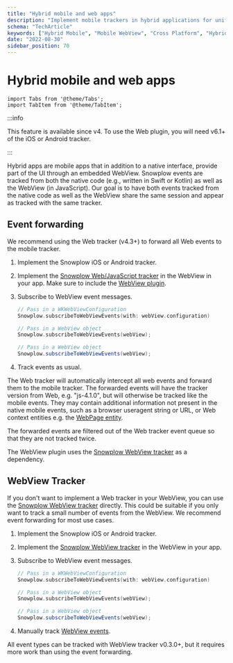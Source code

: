 ```yaml
---
title: "Hybrid mobile and web apps"
description: "Implement mobile trackers in hybrid applications for unified behavioral analytics across platforms."
schema: "TechArticle"
keywords: ["Hybrid Mobile", "Mobile WebView", "Cross Platform", "Hybrid Analytics", "WebView Integration", "Mobile Hybrid"]
date: "2022-08-30"
sidebar_position: 70
---
```


# Hybrid mobile and web apps

```mdx-code-block
import Tabs from '@theme/Tabs';
import TabItem from '@theme/TabItem';
```

:::info

This feature is available since v4. To use the Web plugin, you will need v6.1+ of the iOS or Android tracker.

:::

Hybrid apps are mobile apps that in addition to a native interface, provide part of the UI through an embedded WebView. Snowplow events are tracked from both the native code (e.g., written in Swift or Kotlin) as well as the WebView (in JavaScript). Our goal is to have both events tracked from the native code as well as the WebView share the same session and appear as tracked with the same tracker.

## Event forwarding

We recommend using the Web tracker (v4.3+) to forward all Web events to the mobile tracker.

1. Implement the Snowplow iOS or Android tracker.
2. Implement the [Snowplow Web/JavaScript tracker](/docs/sources/trackers/web-trackers/index.md) in the WebView in your app. Make sure to include the [WebView plugin](/docs/sources/trackers/web-trackers/tracking-events/webview/index.md).
3. Subscribe to WebView event messages.

    <Tabs groupId="platform" queryString>
    <TabItem value="ios" label="iOS" default>

    ```swift
    // Pass in a WKWebViewConfiguration
    Snowplow.subscribeToWebViewEvents(with: webView.configuration)
    ```

    </TabItem>
    <TabItem value="android" label="Android (Kotlin)">

    ```kotlin
    // Pass in a WebView object
    Snowplow.subscribeToWebViewEvents(webView);
    ```

    </TabItem>
    <TabItem value="android-java" label="Android (Java)">

    ```java
    // Pass in a WebView object
    Snowplow.subscribeToWebViewEvents(webView);
    ```

    </TabItem>
    </Tabs>

4. Track events as usual.

The Web tracker will automatically intercept all web events and forward them to the mobile tracker. The forwarded events will have the tracker version from Web, e.g. "js-4.1.0", but will otherwise be tracked like the mobile events. They may contain additional information not present in the native mobile events, such as a browser useragent string or URL, or Web context entities e.g. the [WebPage entity](/docs/sources/trackers/web-trackers/tracking-events/page-views/index.md#webpage-page-view-id-context-entity).

The forwarded events are filtered out of the Web tracker event queue so that they are not tracked twice.

The WebView plugin uses the [Snowplow WebView tracker](/docs/sources/trackers/webview-tracker/index.md) as a dependency.


## WebView Tracker

If you don't want to implement a Web tracker in your WebView, you can use the [Snowplow WebView tracker](/docs/sources/trackers/webview-tracker/index.md) directly. This could be suitable if you only want to track a small number of events from the WebView. We recommend event forwarding for most use cases.

1. Implement the Snowplow iOS or Android tracker.
2. Implement the [Snowplow WebView tracker](/docs/sources/trackers/webview-tracker/index.md) in the WebView in your app.
3. Subscribe to WebView event messages.

    <Tabs groupId="platform" queryString>
    <TabItem value="ios" label="iOS" default>

    ```swift
    // Pass in a WKWebViewConfiguration
    Snowplow.subscribeToWebViewEvents(with: webView.configuration)
    ```

    </TabItem>
    <TabItem value="android" label="Android (Kotlin)">

    ```kotlin
    // Pass in a WebView object
    Snowplow.subscribeToWebViewEvents(webView);
    ```

    </TabItem>
    <TabItem value="android-java" label="Android (Java)">

    ```java
    // Pass in a WebView object
    Snowplow.subscribeToWebViewEvents(webView);
    ```

    </TabItem>
    </Tabs>

4. Manually track [WebView events](/docs/sources/trackers/webview-tracker/index.md).

All event types can be tracked with WebView tracker v0.3.0+, but it requires more work than using the event forwarding.
